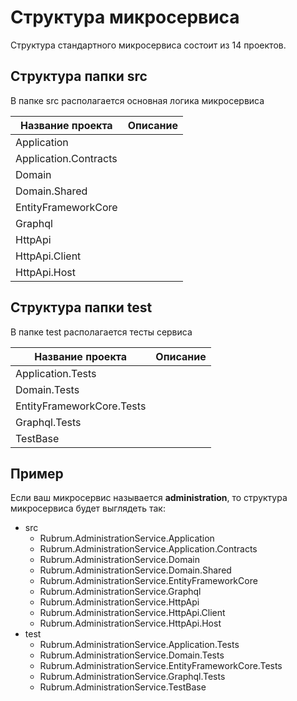 ﻿# Структура микросервиса

Структура стандартного микросервиса состоит из 14 проектов.

## Структура папки src

В папке src располагается основная логика микросервиса

| Название проекта        | Описание |
|-------------------------|----------|
| Application             |          |
| Application.Contracts   |          |
| Domain                  |          |
| Domain.Shared           |          |
| EntityFrameworkCore     |          |
| Graphql                 |          |
| HttpApi                 |          |
| HttpApi.Client          |          |
| HttpApi.Host            |          |

## Структура папки test

В папке test располагается тесты сервиса

| Название проекта          | Описание |
|---------------------------|----------|
| Application.Tests         |          |
| Domain.Tests              |          |
| EntityFrameworkCore.Tests |          |
| Graphql.Tests             |          |
| TestBase                  |          |

## Пример

Если ваш микросервис называется **administration**, то структура микросервиса будет выглядеть так:
- src
  - Rubrum.AdministrationService.Application
  - Rubrum.AdministrationService.Application.Contracts
  - Rubrum.AdministrationService.Domain
  - Rubrum.AdministrationService.Domain.Shared
  - Rubrum.AdministrationService.EntityFrameworkCore
  - Rubrum.AdministrationService.Graphql
  - Rubrum.AdministrationService.HttpApi
  - Rubrum.AdministrationService.HttpApi.Client
  - Rubrum.AdministrationService.HttpApi.Host
- test
  - Rubrum.AdministrationService.Application.Tests
  - Rubrum.AdministrationService.Domain.Tests
  - Rubrum.AdministrationService.EntityFrameworkCore.Tests
  - Rubrum.AdministrationService.Graphql.Tests
  - Rubrum.AdministrationService.TestBase




